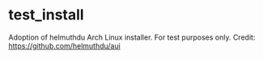 # test_install
Adoption of helmuthdu Arch Linux installer. For test purposes only.
Credit: https://github.com/helmuthdu/aui
